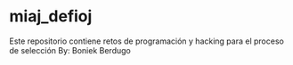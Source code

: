 # miaj_defioj

Este repositorio contiene retos de programación y hacking para el proceso de selección
By: Boniek Berdugo
